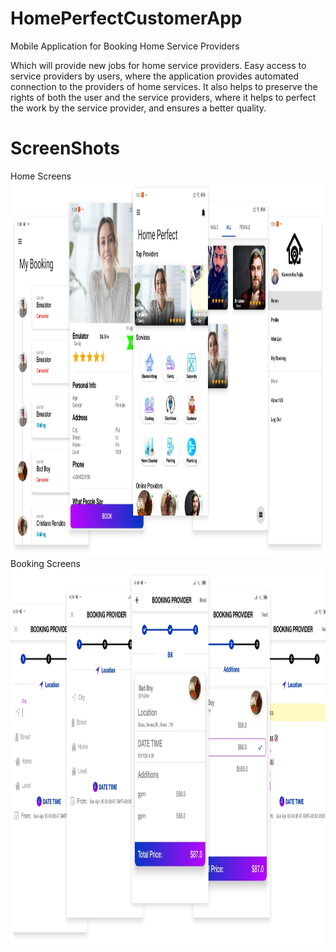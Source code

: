 # HomePerfectCustomerApp
Mobile Application for Booking Home Service Providers

Which will provide new jobs for home service providers.
Easy access to service providers by users, where the application provides automated connection to the providers of home services.
It also helps to preserve the rights of both the user and the service providers, where it helps to perfect the work by the service provider, and ensures a better quality. 

# ScreenShots
Home Screens
<img src="Imgs/ScreenShots1.jpg" width="1080" height="600">
Booking Screens
<img src="ScreenShots/ScreenShots2.jpg" width="1080" height="600">
